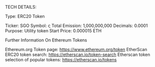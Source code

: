 TECH DETAILS:

Type: ERC20 Token

Ticker: SGO
Symbol: ς
Total Emission: 1,000,000,000
Decimals: 0.0001
Purpose: Utility token
Start Price: 0.000015 ETH

Further Information On Ethereum Tokens

Ethereum.org Token page: https://www.ethereum.org/token
EtherScan ERC20 token search: https://etherscan.io/token-search
Etherscan token selection of popular tokens: https://etherscan.io/tokens

